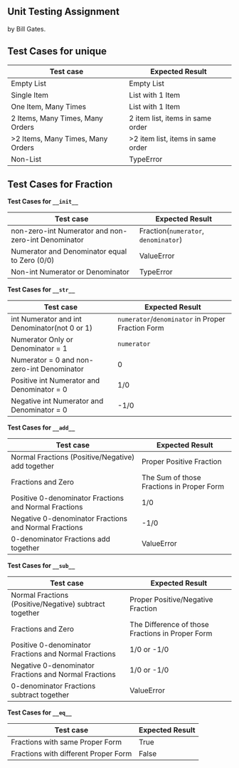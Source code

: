 ## Unit Testing Assignment

by Bill Gates.


## Test Cases for unique


| Test case              |  Expected Result    |
|------------------------|---------------------|
| Empty List             |  Empty List         |
| Single Item            |  List with 1 Item   |
| One Item, Many Times   |  List with 1 Item   |
| 2 Items, Many Times, Many Orders | 2 item list, items in same order  |
| >2 Items, Many Times, Many Orders | >2 item list, items in same order  |
| Non-List               |  TypeError          |


## Test Cases for Fraction
**Test Cases for `__init__`**

| Test case                                     |  Expected Result |
|-----------------------------------------------|------------------|
| non-zero-int Numerator and non-zero-int Denominator |  Fraction(`numerator`, `denominator`) |
| Numerator and Denominator equal to Zero (0/0) |  ValueError      |
| Non-int Numerator or Denominator              |  TypeError       |


**Test Cases for `__str__`**

| Test case                                     |  Expected Result |
|-----------------------------------------------|------------------|
| int Numerator and int Denominator(not 0 or 1) |  `numerator`/`denominator` in Proper Fraction Form |
| Numerator Only or Denominator = 1             |  `numerator`     |
| Numerator = 0 and non-zero-int Denominator    |  0               |
| Positive int Numerator and Denominator = 0    |  1/0             |
| Negative int Numerator and Denominator = 0    |  -1/0            |


**Test Cases for `__add__`**

| Test case                                         |  Expected Result         |
|---------------------------------------------------|--------------------------|
| Normal Fractions (Positive/Negative) add together | Proper Positive Fraction |
| Fractions and Zero                                | The Sum of those Fractions in Proper Form |
| Positive 0-denominator Fractions and Normal Fractions | 1/0                      |
| Negative 0-denominator Fractions and Normal Fractions | -1/0                     |
| 0-denominator Fractions add together              | ValueError               |


**Test Cases for `__sub__`**

| Test case                                         |  Expected Result         |
|---------------------------------------------------|--------------------------|
| Normal Fractions (Positive/Negative) subtract together | Proper Positive/Negative Fraction |
| Fractions and Zero                                | The Difference of those Fractions in Proper Form |
| Positive 0-denominator Fractions and Normal Fractions | 1/0 or -1/0              |
| Negative 0-denominator Fractions and Normal Fractions | 1/0 or -1/0              |
| 0-denominator Fractions subtract together         | ValueError               |


**Test Cases for `__eq__`**

| Test case                            |  Expected Result |
|--------------------------------------|------------------|
| Fractions with same Proper Form      | True             |
| Fractions with different Proper Form | False            |
